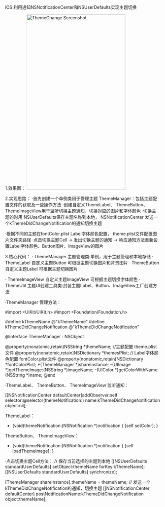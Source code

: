iOS 利用通知NSNotificationCenter和NSUserDefaults实现主题切换

1.效果图：
<img src="https://github.com/liu1451182540/ThemeChangeOC/blob/master/demo.gif?2" alt="ThemeChange Screenshot" width="320" height="568" />

2.实现思路：
·首先创建一个单例类用于管理主题 ThemeManager：包括主题配置文件的获取及一些操作方法
·创建自定义ThemeLabel、 ThemeButton、 ThemeImageView用于监听切换主题通知，切换对应的图片和字体颜色
·切换主题的时用 NSUserDefaults保存主题名称到本地， NSNotificationCenter 发送一个kThemeDidChangeNotification的通知切换主题

·根据不同的主题在fontColor.plist Label字体颜色配置， theme.plist文件配置图片文件夹路径
·点击切换主题Cell -> 发出切换主题的通知 -> 响应通知方法重新设置Label字体颜色、Button图片、ImageView的图片

3.核心代码：
· ThemeManager  主题管理类:单例，用于主题管理和本地存储
· ThemeLabel 自定义主题Button 可根据主题切换图片和背景图片
· ThemeButton 自定义主题Label 可根据主题切换图片

· ThemeImageView 自定义主题ImageView 可根据主题切换字体颜色
· ThemeUtil  主题UI创建工具类:封装主题Label、Button、ImageView工厂创建方法

·ThemeManager 管理方法：

#import <UIKit/UIKit.h>
#import <Foundation/Foundation.h>

#define kThemeName @"kThemeName"
#define kThemeDidChangeNotification @"kThemeDidChangeNotification"

@interface ThemeManager : NSObject

@property(nonatomic,retain)NSString *themeName;
//主题配置 theme.plist文件
@property(nonatomic,retain)NSDictionary *themesPlist;
// Label字体颜色配置 fontColor.plist文件
@property(nonatomic,retain)NSDictionary *fontColorPlist;
+(ThemeManager *)shareInstance;
-(UIImage *)getThemeImage:(NSString *)imageName;
-(UIColor *)getColorWithName:(NSString *)name;
@end

·ThemeLabel、 ThemeButton、 ThemeImageView 监听通知：

[[NSNotificationCenter defaultCenter]addObserver:self selector:@selector(themeNotification:) name:kThemeDidChangeNotification object:nil];

ThemeLabel：

- (void)themeNotification:(NSNotification *)notification {
    [self setColor];
}

ThemeButton、 ThemeImageView：

- (void)themeNotification:(NSNotification *)notification {
    [self loadThemeImage];
}

·点击切换主题Cell方法：
// 保存当前选择的主题到本地
[[NSUserDefaults standardUserDefaults] setObject:themeName forKey:kThemeName];
[[NSUserDefaults standardUserDefaults] synchronize];

[ThemeManager shareInstance].themeName = themeName;
// 发送一个kThemeDidChangeNotification的通知，切换主题
[[NSNotificationCenter defaultCenter] postNotificationName:kThemeDidChangeNotification object:themeName];
